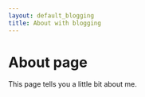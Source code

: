 ```yaml
---
layout: default_blogging
title: About with blogging
---
```

# About page

This page tells you a little bit about me.

